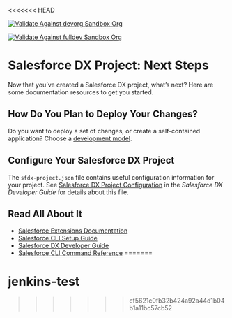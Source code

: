 <<<<<<< HEAD

[![Validate Against devorg Sandbox Org](https://github.com/nizydev/jenkins-test/actions/workflows/salesforce-devorg-org.yml/badge.svg)](https://github.com/nizydev/jenkins-test/actions/workflows/salesforce-devorg-org.yml)

[![Validate Against fulldev Sandbox Org](https://github.com/nizydev/jenkins-test/actions/workflows/salesforce-fulldev-org.yml/badge.svg)](https://github.com/nizydev/jenkins-test/actions/workflows/salesforce-fulldev-org.yml)

# Salesforce DX Project: Next Steps

Now that you’ve created a Salesforce DX project, what’s next? Here are some documentation resources to get you started.

## How Do You Plan to Deploy Your Changes?

Do you want to deploy a set of changes, or create a self-contained application? Choose a [development model](https://developer.salesforce.com/tools/vscode/en/user-guide/development-models).

## Configure Your Salesforce DX Project

The `sfdx-project.json` file contains useful configuration information for your project. See [Salesforce DX Project Configuration](https://developer.salesforce.com/docs/atlas.en-us.sfdx_dev.meta/sfdx_dev/sfdx_dev_ws_config.htm) in the _Salesforce DX Developer Guide_ for details about this file.

## Read All About It

- [Salesforce Extensions Documentation](https://developer.salesforce.com/tools/vscode/)
- [Salesforce CLI Setup Guide](https://developer.salesforce.com/docs/atlas.en-us.sfdx_setup.meta/sfdx_setup/sfdx_setup_intro.htm)
- [Salesforce DX Developer Guide](https://developer.salesforce.com/docs/atlas.en-us.sfdx_dev.meta/sfdx_dev/sfdx_dev_intro.htm)
- [Salesforce CLI Command Reference](https://developer.salesforce.com/docs/atlas.en-us.sfdx_cli_reference.meta/sfdx_cli_reference/cli_reference.htm)
=======
# jenkins-test
>>>>>>> cf5621c0fb32b424a92a44d1b04b1a11bc57cb52
